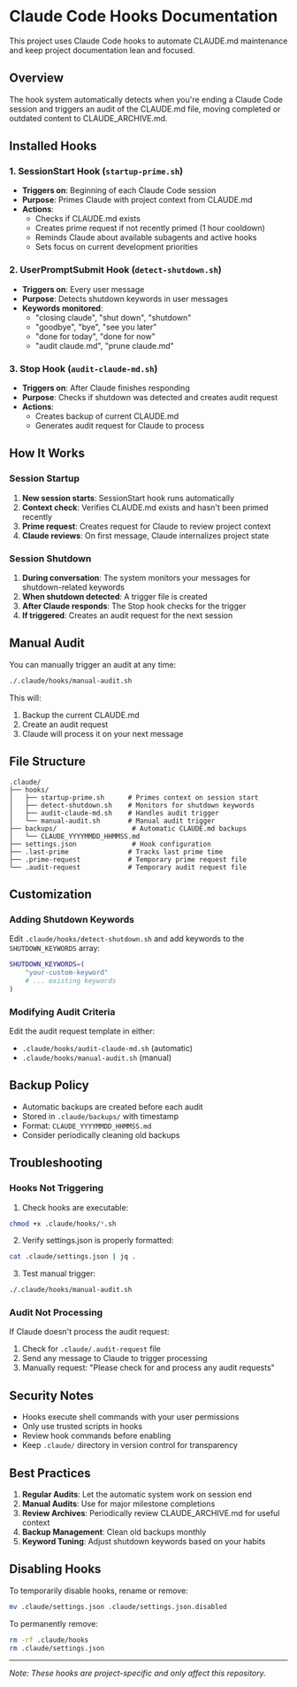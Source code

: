# Claude Code Hooks Documentation

This project uses Claude Code hooks to automate CLAUDE.md maintenance and keep project documentation lean and focused.

## Overview

The hook system automatically detects when you're ending a Claude Code session and triggers an audit of the CLAUDE.md file, moving completed or outdated content to CLAUDE_ARCHIVE.md.

## Installed Hooks

### 1. SessionStart Hook (`startup-prime.sh`)
- **Triggers on**: Beginning of each Claude Code session
- **Purpose**: Primes Claude with project context from CLAUDE.md
- **Actions**:
  - Checks if CLAUDE.md exists
  - Creates prime request if not recently primed (1 hour cooldown)
  - Reminds Claude about available subagents and active hooks
  - Sets focus on current development priorities

### 2. UserPromptSubmit Hook (`detect-shutdown.sh`)
- **Triggers on**: Every user message
- **Purpose**: Detects shutdown keywords in user messages
- **Keywords monitored**:
  - "closing claude", "shut down", "shutdown"
  - "goodbye", "bye", "see you later"
  - "done for today", "done for now"
  - "audit claude.md", "prune claude.md"

### 3. Stop Hook (`audit-claude-md.sh`)
- **Triggers on**: After Claude finishes responding
- **Purpose**: Checks if shutdown was detected and creates audit request
- **Actions**:
  - Creates backup of current CLAUDE.md
  - Generates audit request for Claude to process

## How It Works

### Session Startup
1. **New session starts**: SessionStart hook runs automatically
2. **Context check**: Verifies CLAUDE.md exists and hasn't been primed recently
3. **Prime request**: Creates request for Claude to review project context
4. **Claude reviews**: On first message, Claude internalizes project state

### Session Shutdown
1. **During conversation**: The system monitors your messages for shutdown-related keywords
2. **When shutdown detected**: A trigger file is created
3. **After Claude responds**: The Stop hook checks for the trigger
4. **If triggered**: Creates an audit request for the next session

## Manual Audit

You can manually trigger an audit at any time:

```bash
./.claude/hooks/manual-audit.sh
```

This will:
1. Backup the current CLAUDE.md
2. Create an audit request
3. Claude will process it on your next message

## File Structure

```
.claude/
├── hooks/
│   ├── startup-prime.sh      # Primes context on session start
│   ├── detect-shutdown.sh    # Monitors for shutdown keywords
│   ├── audit-claude-md.sh    # Handles audit trigger
│   └── manual-audit.sh       # Manual audit trigger
├── backups/                   # Automatic CLAUDE.md backups
│   └── CLAUDE_YYYYMMDD_HHMMSS.md
├── settings.json              # Hook configuration
├── .last-prime               # Tracks last prime time
├── .prime-request            # Temporary prime request file
└── .audit-request            # Temporary audit request file
```

## Customization

### Adding Shutdown Keywords

Edit `.claude/hooks/detect-shutdown.sh` and add keywords to the `SHUTDOWN_KEYWORDS` array:

```bash
SHUTDOWN_KEYWORDS=(
    "your-custom-keyword"
    # ... existing keywords
)
```

### Modifying Audit Criteria

Edit the audit request template in either:
- `.claude/hooks/audit-claude-md.sh` (automatic)
- `.claude/hooks/manual-audit.sh` (manual)

## Backup Policy

- Automatic backups are created before each audit
- Stored in `.claude/backups/` with timestamp
- Format: `CLAUDE_YYYYMMDD_HHMMSS.md`
- Consider periodically cleaning old backups

## Troubleshooting

### Hooks Not Triggering

1. Check hooks are executable:
```bash
chmod +x .claude/hooks/*.sh
```

2. Verify settings.json is properly formatted:
```bash
cat .claude/settings.json | jq .
```

3. Test manual trigger:
```bash
./.claude/hooks/manual-audit.sh
```

### Audit Not Processing

If Claude doesn't process the audit request:
1. Check for `.claude/.audit-request` file
2. Send any message to Claude to trigger processing
3. Manually request: "Please check for and process any audit requests"

## Security Notes

- Hooks execute shell commands with your user permissions
- Only use trusted scripts in hooks
- Review hook commands before enabling
- Keep `.claude/` directory in version control for transparency

## Best Practices

1. **Regular Audits**: Let the automatic system work on session end
2. **Manual Audits**: Use for major milestone completions
3. **Review Archives**: Periodically review CLAUDE_ARCHIVE.md for useful context
4. **Backup Management**: Clean old backups monthly
5. **Keyword Tuning**: Adjust shutdown keywords based on your habits

## Disabling Hooks

To temporarily disable hooks, rename or remove:
```bash
mv .claude/settings.json .claude/settings.json.disabled
```

To permanently remove:
```bash
rm -rf .claude/hooks
rm .claude/settings.json
```

---

*Note: These hooks are project-specific and only affect this repository.*